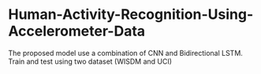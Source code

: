# Human-Activity-Recognition-Using-Accelerometer-Data
The proposed model use a combination of CNN and Bidirectional LSTM.
Train and test using two dataset (WISDM and UCI)
